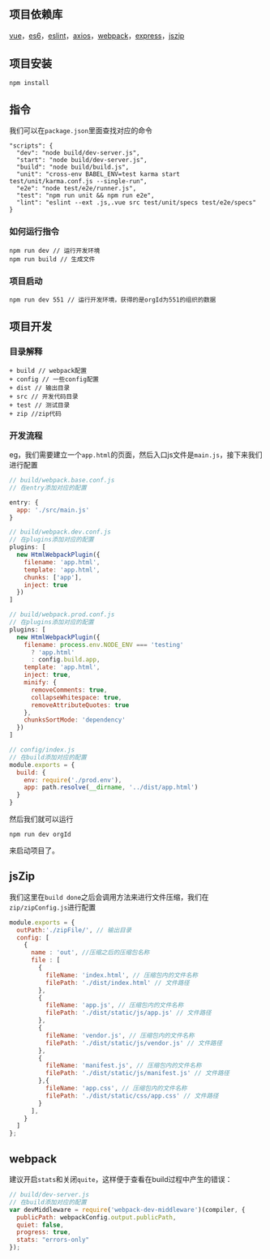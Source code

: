 ## 项目依赖库
[vue](https://github.com/vuejs/vue)，[es6](https://github.com/babel/babel)，[eslint](https://github.com/eslint/eslint)，[axios](https://github.com/mzabriskie/axios)，[webpack](https://github.com/webpack/webpack)，[express](https://github.com/expressjs/express)，[jszip](https://github.com/Stuk/jszip)
## 项目安装

```
npm install
```

## 指令

我们可以在`package.json`里面查找对应的命令

```
"scripts": {
  "dev": "node build/dev-server.js",
  "start": "node build/dev-server.js",
  "build": "node build/build.js",
  "unit": "cross-env BABEL_ENV=test karma start test/unit/karma.conf.js --single-run",
  "e2e": "node test/e2e/runner.js",
  "test": "npm run unit && npm run e2e",
  "lint": "eslint --ext .js,.vue src test/unit/specs test/e2e/specs"
}
```

### 如何运行指令

```
npm run dev // 运行开发环境
npm run build // 生成文件
```

### 项目启动

```
npm run dev 551 // 运行开发环境，获得的是orgId为551的组织的数据
```

## 项目开发

### 目录解释

```
+ build // webpack配置
+ config // 一些config配置
+ dist // 输出目录
+ src // 开发代码目录
+ test // 测试目录
+ zip //zip代码
```

### 开发流程

eg，我们需要建立一个`app.html`的页面，然后入口js文件是`main.js`，接下来我们进行配置

```js
// build/webpack.base.conf.js
// 在entry添加对应的配置

entry: {
  app: './src/main.js'
}

// build/webpack.dev.conf.js
// 在plugins添加对应的配置
plugins: [
  new HtmlWebpackPlugin({
    filename: 'app.html',
    template: 'app.html',
    chunks: ['app'],
    inject: true
  })
]

// build/webpack.prod.conf.js
// 在plugins添加对应的配置
plugins: [
  new HtmlWebpackPlugin({
    filename: process.env.NODE_ENV === 'testing'
      ? 'app.html'
      : config.build.app,
    template: 'app.html',
    inject: true,
    minify: {
      removeComments: true,
      collapseWhitespace: true,
      removeAttributeQuotes: true
    },
    chunksSortMode: 'dependency'
  })
]

// config/index.js
// 在build添加对应的配置
module.exports = {
  build: {
    env: require('./prod.env'),
    app: path.resolve(__dirname, '../dist/app.html')
  }
}
```
然后我们就可以运行
```
npm run dev orgId
```
来启动项目了。


## jsZip

我们这里在`build done`之后会调用方法来进行文件压缩，我们在`zip/zipConfig.js`进行配置
```js
module.exports = {
  outPath:'./zipFile/', // 输出目录
  config: [
    {
      name : 'out', //压缩之后的压缩包名称
      file : [
        {
          fileName: 'index.html', // 压缩包内的文件名称
          filePath: './dist/index.html' // 文件路径
        },
        {
          fileName: 'app.js', // 压缩包内的文件名称
          filePath: './dist/static/js/app.js' // 文件路径
        },
        {
          fileName: 'vendor.js', // 压缩包内的文件名称
          filePath: './dist/static/js/vendor.js' // 文件路径
        },
        {
          fileName: 'manifest.js', // 压缩包内的文件名称
          filePath: './dist/static/js/manifest.js' // 文件路径
        },{
          fileName: 'app.css', // 压缩包内的文件名称
          filePath: './dist/static/css/app.css' // 文件路径
        }
      ],
    }
  ]
};
```

## webpack

建议开启`stats`和关闭`quite`，这样便于查看在build过程中产生的错误：
```js
// build/dev-server.js
// 在build添加对应的配置
var devMiddleware = require('webpack-dev-middleware')(compiler, {
  publicPath: webpackConfig.output.publicPath,
  quiet: false,
  progress: true,
  stats: "errors-only"
});
```
